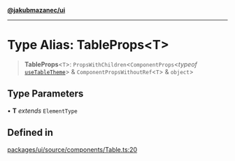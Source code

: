 [**@jakubmazanec/ui**](../README.md)

---

# Type Alias: TableProps\<T\>

> **TableProps**\<`T`\>: `PropsWithChildren`\<`ComponentProps`\<_typeof_
> [`useTableTheme`](../functions/useTableTheme.md)\> & `ComponentPropsWithoutRef`\<`T`\> &
> `object`\>

## Type Parameters

• **T** _extends_ `ElementType`

## Defined in

[packages/ui/source/components/Table.ts:20](https://github.com/jakubmazanec/tools/blob/0633c96618f3c6692ade528aee0f27ac091468a5/packages/ui/source/components/Table.ts#L20)

